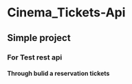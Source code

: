 # Cinema_Tickets-Api
## Simple project
   ### For Test rest api 
   #### Through bulid a reservation tickets 
   
          
